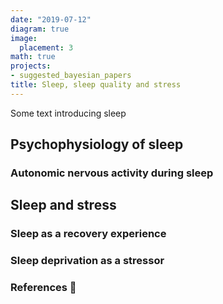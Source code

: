 ```yaml
---
date: "2019-07-12"
diagram: true
image:
  placement: 3
math: true
projects:
- suggested_bayesian_papers
title: Sleep, sleep quality and stress
---
```


Some text introducing sleep

## Psychophysiology of sleep

### Autonomic nervous activity during sleep

## Sleep and stress

### Sleep as a recovery experience

### Sleep deprivation as a stressor


### References 🙌
